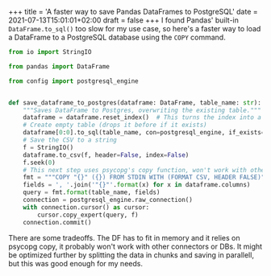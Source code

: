 +++
title = 'A faster way to save Pandas DataFrames to PostgreSQL'
date = 2021-07-13T15:01:01+02:00
draft = false
+++
I found Pandas' built-in `DataFrame.to_sql()` too slow for my use case, so here's a faster way to load a DataFrame to a PostgreSQL database using the `COPY` command. 


```python
from io import StringIO

from pandas import DataFrame

from config import postgresql_engine


def save_dataframe_to_postgres(dataframe: DataFrame, table_name: str):
    """Saves DataFrame to Postgres, overwriting the existing table."""
    dataframe = dataframe.reset_index()  # This turns the index into a normal column
    # Create empty table (drops it before if it exists)
    dataframe[0:0].to_sql(table_name, con=postgresql_engine, if_exists='replace')
    # Save the CSV to a string
    f = StringIO()
    dataframe.to_csv(f, header=False, index=False)
    f.seek(0)
    # This next step uses psycopg's copy function, won't work with other engines
    fmt = """COPY "{}" ({}) FROM STDIN WITH (FORMAT CSV, HEADER FALSE)"""
    fields = ', '.join('"{}"'.format(x) for x in dataframe.columns)
    query = fmt.format(table_name, fields)
    connection = postgresql_engine.raw_connection()
    with connection.cursor() as cursor:
        cursor.copy_expert(query, f)
    connection.commit()
```

There are some tradeoffs. The DF has to fit in memory and it relies on psycopg copy, it probably won't work with other connectors or DBs. It might be optimized further by splitting the data in chunks and saving in parallell, but this was good enough for my needs.